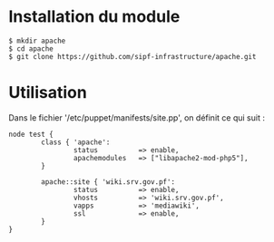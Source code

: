 # Installation du module

```
$ mkdir apache
$ cd apache
$ git clone https://github.com/sipf-infrastructure/apache.git

```

# Utilisation

Dans le fichier '/etc/puppet/manifests/site.pp', on définit ce qui suit :
```
node test {
        class { 'apache':
                status          => enable,
                apachemodules   => ["libapache2-mod-php5"],
        }

        apache::site { 'wiki.srv.gov.pf':
                status          => enable,
                vhosts          => 'wiki.srv.gov.pf',
                vapps           => 'mediawiki',
                ssl             => enable,
        }
}
```
